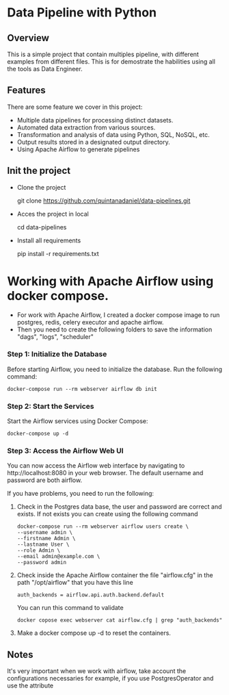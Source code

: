 # Data Pipeline with Python

## Overview

This is a simple project that contain multiples pipeline, with different examples from different files. This is for demostrate the habilities using all the tools as Data Engineer.

## Features

There are some feature we cover in this project:

- Multiple data pipelines for processing distinct datasets.
- Automated data extraction from various sources.
- Transformation and analysis of data using Python, SQL, NoSQL, etc.
- Output results stored in a designated output directory.
- Using Apache Airflow to generate pipelines

## Init the project

- Clone the project

    git clone https://github.com/quintanadaniel/data-pipelines.git

- Acces the project in local

    cd data-pipelines

- Install all requirements

    pip install -r requirements.txt

# Working with Apache Airflow using docker compose.

- For work with Apache Airflow, I created a docker compose image to run postgres, redis, celery executor and apache airflow.
- Then you need to create the following folders to save the information "dags", "logs", "scheduler"

### Step 1: Initialize the Database
Before starting Airflow, you need to initialize the database. Run the following command:

```
docker-compose run --rm webserver airflow db init
```

### Step 2: Start the Services
Start the Airflow services using Docker Compose:

```
docker-compose up -d
```

### Step 3: Access the Airflow Web UI
You can now access the Airflow web interface by navigating to http://localhost:8080 in your web browser. The default username and password are both airflow.

If you have problems, you need to run the following:

1. Check in the Postgres data base, the user and password are correct and exists. If not exists you can create using the following command

    ```
    docker-compose run --rm webserver airflow users create \
    --username admin \
    --firstname Admin \
    --lastname User \
    --role Admin \
    --email admin@example.com \
    --password admin
    ```

2. Check inside the Apache Airflow container the file "airflow.cfg" in the path "/opt/airflow" that you have this line

   ```
   auth_backends = airflow.api.auth.backend.default
   ```

   You can run this command to validate

   ```
   docker copose exec webserver cat airflow.cfg | grep "auth_backends"
   ``` 

3. Make a docker compose up -d to reset the containers.

## Notes

It's very important when we work with airflow, take account the configurations necessaries for example, if you use PostgresOperator and use the attribute 